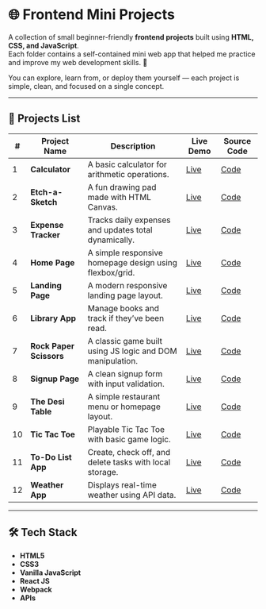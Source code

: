 # 🌐 Frontend Mini Projects

A collection of small beginner-friendly **frontend projects** built using **HTML, CSS, and JavaScript**.  
Each folder contains a self-contained mini web app that helped me practice and improve my web development skills. 🚀  

You can explore, learn from, or deploy them yourself — each project is simple, clean, and focused on a single concept.

---

## 🧩 Projects List

| # | Project Name | Description | Live Demo | Source Code |
|---|---------------|-------------|------------|--------------|
| 1 | **Calculator** | A basic calculator for arithmetic operations. | [Live](https://ajawad06.github.io/Frontend-Mini-Projects/Calculator/) | [Code](./Calculator) |
| 2 | **Etch-a-Sketch** | A fun drawing pad made with HTML Canvas. | [Live](https://ajawad06.github.io/Frontend-Mini-Projects/Etch-a-Sketch/) | [Code](./Etch-a-Sketch) |
| 3 | **Expense Tracker** | Tracks daily expenses and updates total dynamically. | [Live](https://ajawad06.github.io/Frontend-Mini-Projects/Expense-Tracker/) | [Code](./Expense-Tracker) |
| 4 | **Home Page** | A simple responsive homepage design using flexbox/grid. | [Live](https://ajawad06.github.io/Frontend-Mini-Projects/Home-Page/) | [Code](./Home-Page) |
| 5 | **Landing Page** | A modern responsive landing page layout. | [Live](https://ajawad06.github.io/Frontend-Mini-Projects/Landing-Page/) | [Code](./Landing-Page) |
| 6 | **Library App** | Manage books and track if they’ve been read. | [Live](https://ajawad06.github.io/Frontend-Mini-Projects/Library/) | [Code](./Library) |
| 7 | **Rock Paper Scissors** | A classic game built using JS logic and DOM manipulation. | [Live](https://ajawad06.github.io/Frontend-Mini-Projects/RockPaperScissors/) | [Code](./RockPaperScissors) |
| 8 | **Signup Page** | A clean signup form with input validation. | [Live](https://ajawad06.github.io/Frontend-Mini-Projects/Signup-Page/) | [Code](./Signup-Page) |
| 9 | **The Desi Table** | A simple restaurant menu or homepage layout. | [Live](https://ajawad06.github.io/Frontend-Mini-Projects/The-Desi-Table/) | [Code](./The-Desi-Table) |
| 10 | **Tic Tac Toe** | Playable Tic Tac Toe with basic game logic. | [Live](https://ajawad06.github.io/Frontend-Mini-Projects/TicTacToe/) | [Code](./TicTacToe) |
| 11 | **To-Do List App** | Create, check off, and delete tasks with local storage. | [Live](https://ajawad06.github.io/Frontend-Mini-Projects/To-Do-List-App/) | [Code](./To-Do-List-App) |
| 12 | **Weather App** | Displays real-time weather using API data. | [Live](https://ajawad06.github.io/Frontend-Mini-Projects/Weather-App/) | [Code](./Weather-App) |

---

## 🛠️ Tech Stack
- **HTML5**
- **CSS3**
- **Vanilla JavaScript**
- **React JS**
- **Webpack**
- **APIs**


